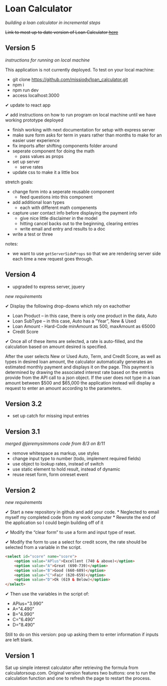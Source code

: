 # Loan Calculator 
*building a loan calculator in incremental steps*

~~Link to most up to date version of Loan Calculator [here](https://loan-calculator-project.herokuapp.com/)~~

## Version 5

*instructions for running on local machine*

This application is not currently deployed. To test on your local machine:
* git clone https://github.com/missjody/loan_calculator.git
* npm i 
* npm run dev
* access localhost:3000

✔ update to react app

✔ add instructions on how to run program on local machine until we have working prototype deployed

* finish working with next documentation for setup with express server
* make sure form asks for term in years rather than months to make for an easier user experience
* fix imports after shifting components folder around
* seperate component for doing the math 
  * pass values as props
* set up server
  * serve rates
* update css to make it a little box

stretch goals: 

* change form into a seperate reusable component
  * feed questions into this component
* add additional loan types 
  * each with different math compenents  
* capture user contact info before displaying the payment info
  * give nice little disclaimer in the model
  * hitting cancel backs out to the beginning, clearing entries
  * write email and entry and results to a doc
* write a test or three

notes:

* we want to use `getServerSideProps` so that we are rendering server side each time a new request goes through.

## Version 4

* upgraded to express server, jquery

*new requirements*

✔ Display the following drop-downs which rely on eachother
  * Loan Product – in this case, there is only one product in the data, Auto
  * Loan SubType – in this case, Auto has a “Year”, New & Used
  * Loan Amount - Hard-Code minAmount as 500, maxAmount as 65000
  * Credit Score
  
✔ Once all of these items are selected, a rate is auto-filled, and the calculation based on amount desired is specified.

After the user selects New or Used Auto, Term, and Credit Score, as well as types in desired loan amount, the calculator automatically generates an estimated monthly payment and displays it on the page. This payment is determined by drawing the associated interest rate based on the entries provide from the API call to a json object. If the user does not type in a loan amount between $500 and $65,000 the application instead will display a request to enter an amount according to the parameters. 

## Version 3.2

* set up catch for missing input entries

## Version 3.1
*merged @jeremysimmons code from 8/3 on 8/11*

* remove whitespace as markup, use styles
* change input type to number (todo, implement required fields)
* use object to lookup rates, instead of switch
* use static element to hold result, instead of dynamic
* reuse reset form, form onreset event

## Version 2
*new requirements*

✔ Start a new repository in github and add your code. 
    * Neglected to email myself my completed code from my work computer
    * Rewrote the end of the application so I could begin building off of it

✔ Modify the “clear form” to use a form and input type of reset.

✔ Modify the form to use a select for credit score, the rate should be 
      selected from a variable in the script.

```html
<select id="score" name="score">
    <option value="APlus">Excellent (740 & above)</option>
    <option value="A">Great (690-739)</option>
    <option value="B">Good (660-689)</option>
    <option value="C">Fair (620-659)</option>
    <option value="D">Ok (619 & Below)</option>
</select>
```

✔ Then use the variables in the script of:
  *  APlus="3.990"
  *  A="4.490"
  *  B="4.990"
  *  C="6.490"
  *  D="8.490"
  
Still to do on this version: pop up asking them to enter information if inputs are left blank. 

## Version 1

Sat up simple interest calculator after retrieving the formula from calculatorsoup.com. Original version features two buttons: one to run the calculation function and one to refresh the page to restart the process.



